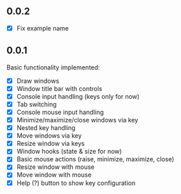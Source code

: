 ## 0.0.2

- [X] Fix example name

## 0.0.1

Basic functionality implemented:

- [X] Draw windows
- [X] Window title bar with controls
- [X] Console input handling (keys only for now)
- [X] Tab switching
- [X] Console mouse input handling
- [X] Minimize/maximize/close windows via key
- [X] Nested key handling
- [X] Move windows via key
- [X] Resize window via keys
- [X] Window hooks (state & size for now)
- [X] Basic mouse actions (raise, minimize, maximize, close)
- [X] Resize window with mouse
- [X] Move window with mouse
- [X] Help (?) button to show key configuration
